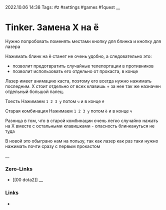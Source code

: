 
2022.10.06 14:38
Tags: #z #settings #games #1quest 
__
# Tinker. Замена X на ё
Нужно попробовать поменять местами кнопку для блинка и кнопку для лазера

Нажимать блинк на ё станет не очень удобно, а следовательно это:
- позволит предотвратить случайные телепортации в противников
- позволит использовать его отдельно от прокаста, в конце

Лазер имеет анимацию каста, поэтому его всегда нужно нажимать последним.
X стоит отдельно от всех клавишь + за нее так же назначен отдельный большой палец.

Тоесть
Нажимаем
`1 2 3 у`
потом
`ч`
и в конце
`ё`

Старая комбинация
Нажимаем
`1 2 3 у`
потом
`ё`
и в конце
`ч`

Разница в том, что в старой комбинации очень легко случайно нажать на X вместе с остальными клавишками - опасность блинкануться не туда

В новой это обыграно нам на пользу, так как лазер как раз таки нужно нажимать почти сразу с первым прокастом

__
### Zero-Links
- [[00 dota2]]
__
### Links
- 